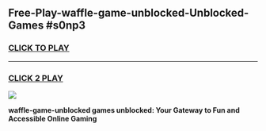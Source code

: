 
## Free-Play-waffle-game-unblocked-Unblocked-Games #s0np3
<h3>
<a href="https://news.freeplayer.one?title=waffle-game-unblocked&ref=8M">CLICK TO PLAY</a></h3>
<hr>

<h3>
<a href="https://news.freeplayer.one?title=waffle-game-unblocked&ref=8M">CLICK 2 PLAY</a>
  
</h3>

<a href="https://news.freeplayer.one?title=waffle-game-unblocked&ref=8M"><img src="https://clearcache.store/games.png"></a>


**waffle-game-unblocked games unblocked: Your Gateway to Fun and Accessible Online Gaming**
